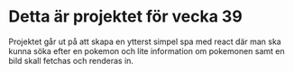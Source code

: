 # Detta är projektet för vecka 39

Projektet går ut på att skapa en ytterst simpel spa med react där man ska kunna söka efter en pokemon och lite information om pokemonen samt en bild skall fetchas och renderas in.